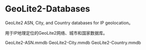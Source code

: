 # GeoLite2-Databases
GeoLite2 ASN, City, and Country databases for IP geolocation。

用于IP地理定位的GeoLite2网络、城市和国家数据库。

</h>GeoLite2-ASN.mmdb</h>
GeoLite2-City.mmdb
GeoLite2-Country.mmdb
